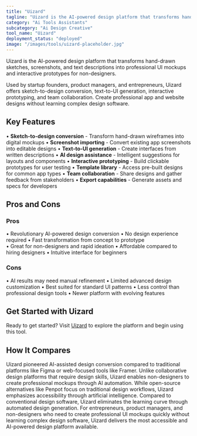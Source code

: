 ```yaml
---
title: "Uizard"
tagline: "Uizard is the AI-powered design platform that transforms hand-drawn sketches, screenshots, and text descriptions into professional UI mockups and inte..."
category: "Ai Tools Assistants"
subcategory: "Ai Design Creative"
tool_name: "Uizard"
deployment_status: "deployed"
image: "/images/tools/uizard-placeholder.jpg"
---
```

Uizard is the AI-powered design platform that transforms hand-drawn sketches, screenshots, and text descriptions into professional UI mockups and interactive prototypes for non-designers.

Used by startup founders, product managers, and entrepreneurs, Uizard offers sketch-to-design conversion, text-to-UI generation, interactive prototyping, and team collaboration. Create professional app and website designs without learning complex design software.

## Key Features

• **Sketch-to-design conversion** - Transform hand-drawn wireframes into digital mockups
• **Screenshot importing** - Convert existing app screenshots into editable designs
• **Text-to-UI generation** - Create interfaces from written descriptions
• **AI design assistance** - Intelligent suggestions for layouts and components
• **Interactive prototyping** - Build clickable prototypes for user testing
• **Template library** - Access pre-built designs for common app types
• **Team collaboration** - Share designs and gather feedback from stakeholders
• **Export capabilities** - Generate assets and specs for developers

## Pros and Cons

### Pros
• Revolutionary AI-powered design conversion
• No design experience required
• Fast transformation from concept to prototype  
• Great for non-designers and rapid ideation
• Affordable compared to hiring designers
• Intuitive interface for beginners

### Cons
• AI results may need manual refinement
• Limited advanced design customization
• Best suited for standard UI patterns
• Less control than professional design tools
• Newer platform with evolving features

## Get Started with Uizard

Ready to get started? Visit [Uizard](https://uizard.io) to explore the platform and begin using this tool.

## How It Compares

Uizard pioneered AI-assisted design conversion compared to traditional platforms like Figma or web-focused tools like Framer. Unlike collaborative design platforms that require design skills, Uizard enables non-designers to create professional mockups through AI automation. While open-source alternatives like Penpot focus on traditional design workflows, Uizard emphasizes accessibility through artificial intelligence. Compared to conventional design software, Uizard eliminates the learning curve through automated design generation. For entrepreneurs, product managers, and non-designers who need to create professional UI mockups quickly without learning complex design software, Uizard delivers the most accessible and AI-powered design platform available.